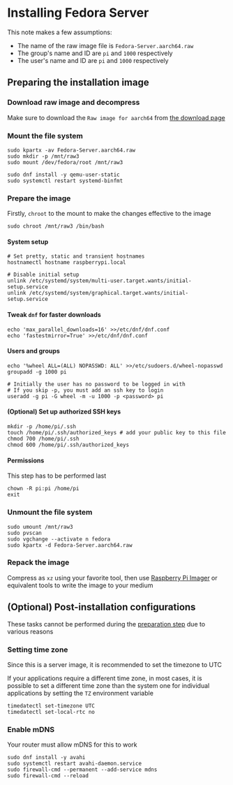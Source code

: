 # Installing Fedora Server

This note makes a few assumptions:

- The name of the raw image file is `Fedora-Server.aarch64.raw`
- The group's name and ID are `pi` and `1000` respectively
- The user's name and ID are `pi` and `1000` respectively

## Preparing the installation image

### Download raw image and decompress

Make sure to download the `Raw image for aarch64` from [the download page](https://getfedora.org/en/server/download/)

### Mount the file system

```shell
sudo kpartx -av Fedora-Server.aarch64.raw
sudo mkdir -p /mnt/raw3
sudo mount /dev/fedora/root /mnt/raw3

sudo dnf install -y qemu-user-static
sudo systemctl restart systemd-binfmt
```

### Prepare the image

Firstly, `chroot` to the mount to make the changes effective to the image

```shell
sudo chroot /mnt/raw3 /bin/bash
```

#### System setup

```shell
# Set pretty, static and transient hostnames
hostnamectl hostname raspberrypi.local

# Disable initial setup
unlink /etc/systemd/system/multi-user.target.wants/initial-setup.service
unlink /etc/systemd/system/graphical.target.wants/initial-setup.service
```

#### Tweak `dnf` for faster downloads

```shell
echo 'max_parallel_downloads=16' >>/etc/dnf/dnf.conf
echo 'fastestmirror=True' >>/etc/dnf/dnf.conf
```

#### Users and groups

```shell
echo '%wheel ALL=(ALL) NOPASSWD: ALL' >>/etc/sudoers.d/wheel-nopasswd
groupadd -g 1000 pi

# Initially the user has no password to be logged in with
# If you skip -p, you must add an ssh key to login
useradd -g pi -G wheel -m -u 1000 -p <password> pi
```

#### (Optional) Set up authorized SSH keys

```shell
mkdir -p /home/pi/.ssh
touch /home/pi/.ssh/authorized_keys # add your public key to this file
chmod 700 /home/pi/.ssh
chmod 600 /home/pi/.ssh/authorized_keys
```

#### Permissions

This step has to be performed last

```shell
chown -R pi:pi /home/pi
exit
```

### Unmount the file system

```shell
sudo umount /mnt/raw3
sudo pvscan
sudo vgchange --activate n fedora
sudo kpartx -d Fedora-Server.aarch64.raw
```

### Repack the image

Compress as `xz` using your favorite tool, then use [Raspberry Pi Imager](https://www.raspberrypi.com/software/) or equivalent tools to write the image to your medium

## (Optional) Post-installation configurations

These tasks cannot be performed during the [preparation step](#preparing-the-installation-image) due to various reasons

### Setting time zone

Since this is a server image, it is recommended to set the timezone to UTC

If your applications require a different time zone, in most cases, it is possible to set a different time zone than the system one for individual applications by setting the `TZ` environment variable

```shell
timedatectl set-timezone UTC
timedatectl set-local-rtc no
```

### Enable mDNS

Your router must allow mDNS for this to work

```shell
sudo dnf install -y avahi
sudo systemctl restart avahi-daemon.service
sudo firewall-cmd --permanent --add-service mdns
sudo firewall-cmd --reload
```
